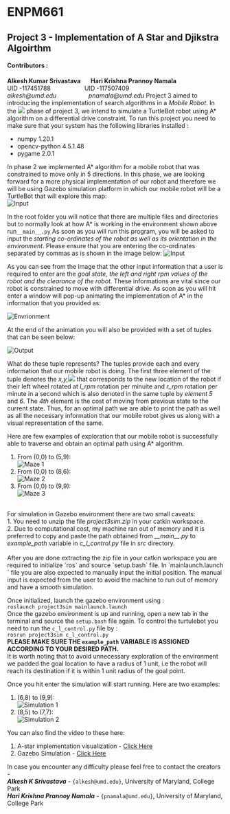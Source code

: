 # ENPM661
## Project 3 - Implementation of A Star and Djikstra Algoirthm
#### **Contributors :**
**Alkesh Kumar Srivastava**&nbsp;&nbsp;&nbsp;&nbsp;&nbsp;&nbsp;**Hari Krishna Prannoy Namala** <br />
UID -117451788&nbsp;&nbsp;&nbsp;&nbsp;&nbsp;&nbsp;&nbsp;&nbsp;&nbsp;&nbsp;&nbsp;&nbsp;&nbsp;&nbsp;&nbsp;&nbsp;&nbsp;&nbsp;&nbsp;&nbsp;UID -117507409 <br />
_alkesh@umd.edu_&nbsp;&nbsp;&nbsp;&nbsp;&nbsp;&nbsp;&nbsp;&nbsp;&nbsp;&nbsp;&nbsp;&nbsp;&nbsp;&nbsp;&nbsp;&nbsp;&nbsp;&nbsp;&nbsp;_pnamala@umd.edu_
Project 3 aimed to introducing the implementation of search algorithms in a *Mobile Robot*. In the <img src="https://latex.codecogs.com/gif.latex?3%5E%7Brd%7D"/> phase of project 3, we intend to simulate a TurtleBot robot using A* algorithm on a differential drive constraint. To run this project you need to make sure that your system has the following libraries installed :   
* numpy	1.20.1	
* opencv-python	4.5.1.48
* pygame	2.0.1

In phase 2 we implemented A* algorithm for a mobile robot that was constrained to move only in 5 directions. In this phase, we are looking forward for a more physical implementation of our robot and therefore we will be using Gazebo simulation platform in which our mobile robot will be a TurtleBot that will explore this map:<br/>
![Input](https://github.com/alkesh-umd/enpm661-p3-phase3/blob/main/images/image6.png)

In the root folder you will notice that there are multiple files and directories but to normally look at how A* is working in the environment shown above run`__main__.py`
As soon as you will run this program, you will be asked to input the *starting co-ordinates of the robot as well as its orientation in the environment*. Please ensure that you are entering the co-ordinates separated by commas as is shown in the image below:
![Input](https://github.com/alkesh-umd/enpm661-p3-phase3/blob/main/images/image3.png)

As you can see from the image that the other input information that a user is required to enter are the *goal state, the left and right rpm values of the robot and the clearance of the robot.* These  informations are vital since our robot is constrained to move with differential drive. As soon as you will hit enter a window will pop-up animating the implementation of A* in the information that you provided as:

![Envrionment](https://github.com/alkesh-umd/enpm661-p3-phase3/blob/main/images/image4.png)

At the end of the animation you will also be provided with a set of tuples that can be seen below:

![Output](https://github.com/alkesh-umd/enpm661-p3-phase3/blob/main/images/image5.png)

What do these tuple represents? The tuples provide each and every information that our mobile robot is doing. The first three element of the tuple denotes the *x,y,<img src="https://latex.codecogs.com/gif.latex?%5Ctheta"/>* that corresponds to the new location of the robot if their left wheel rotated at *l_rpm* rotation per minuite and *r_rpm* rotation per minute in a second which is also denoted in the same tuple by *element 5* and *6*. The *4th* element is the cost of moving from previous state to the current state.
Thus, for an optimal path we are able to print the path as well as all the necessary information that our mobile robot gives us along with a visual representation of the same. 

Here are few examples of exploration that our mobile robot is successfully able to traverse and obtain an optimal path using A* algorithm.

1. From (0,0) to (5,9): <br/>
![Maze 1](https://github.com/alkesh-umd/enpm661-p3-phase3/blob/main/images/gif_00_59.gif)
2. From (0,0) to (8,6): <br/>
![Maze 2](https://github.com/alkesh-umd/enpm661-p3-phase3/blob/main/images/gif_00_86.gif)
3. From (0,0) to (9,9): <br/>
![Maze 3](https://github.com/alkesh-umd/enpm661-p3-phase3/blob/main/images/gif_00_99.gif)

<br/>
For simulation in Gazebo environment there are two small caveats:<br/>
1.  You need to unzip the file <i>project3sim.zip</i> in your catkin workspace. <br/>
2.  Due to computational cost, my machine ran out of memory and it is preferred to copy and paste the path obtained from <i>__main__.py</i> to <i>example_path</i> variable in <i>c_l_control.py</i> file in <i>src</i> directory.<br/>

<br/>
After you are done extracting the zip file in your catkin workspace you are required to initialize `ros` and source `setup.bash` file. In `mainlaunch.launch ` file you are also expected to manually input the initial position. The manual input is expected from the user to avoid the machine to run out of memory and have a smooth simulation.<br/>

Once initialized, launch the gazebo environment using :<br/>
`roslaunch project3sim mainlaunch.launch`<br/>
Once the gazebo environment is up and running, open a new tab in the terminal and source the `setup.bash` file again. To control the turtulebot you need to run the `c_l_control.py` file by :<br/>
`rosrun project3sim c_l_control.py`<br/>
**PLEASE MAKE SURE THE `example_path` VARIABLE IS ASSIGNED ACCORDING TO YOUR DESIRED PATH.**
<br/>
It is worth noting that to avoid unnecessary exploration of the environment we padded the goal location to have a radius of 1 unit, i.e the robot will reach its destination if it is within 1 unit radius of the goal point.
<br/>

Once you hit enter the simulation will start running. Here are two examples:
1. (6,8) to (9,9): <br/>
![Simulation 1](https://github.com/alkesh-umd/enpm661-p3-phase3/blob/main/images/gif_68_99.gif)
2. (8,5) to (7,7): <br/>
![Simulation 2](https://github.com/alkesh-umd/enpm661-p3-phase3/blob/main/images/gif_85_77.gif)

You can also find the video to these here:
1. A-star implementation visualization - <a href="https://drive.google.com/drive/folders/1sbmTwOJ36AwGbg8H5j5u-pVb9FJLhlR3?usp=sharing">Click Here</a>
2. Gazebo Simulation - <a href="https://drive.google.com/drive/folders/1EhwUw2N970HGsC35S_rbuF5UhZQsSRcZ?usp=sharing">Click Here</a>


In case you encounter any difficulty please feel free to contact the creators - <br/>
***Alkesh K Srivastava*** - `{alkesh@umd.edu}`, University of Maryland, College Park <br/>
***Hari Krishna Prannoy Namala*** - `{pnamala@umd.edu}`, University of Maryland, College Park <br/>
